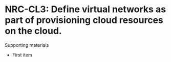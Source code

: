 # NRC-CL3:  	Define virtual networks as part of provisioning cloud resources on the cloud.	 

Supporting materials

* First item